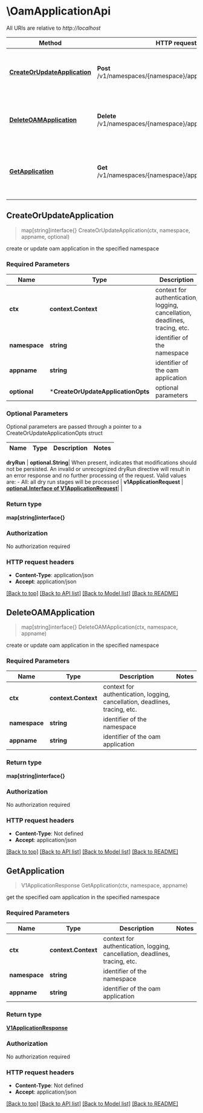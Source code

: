 # \OamApplicationApi

All URIs are relative to *http://localhost*

Method | HTTP request | Description
------------- | ------------- | -------------
[**CreateOrUpdateApplication**](OamApplicationApi.md#CreateOrUpdateApplication) | **Post** /v1/namespaces/{namespace}/applications/{appname} | create or update oam application in the specified namespace
[**DeleteOAMApplication**](OamApplicationApi.md#DeleteOAMApplication) | **Delete** /v1/namespaces/{namespace}/applications/{appname} | create or update oam application in the specified namespace
[**GetApplication**](OamApplicationApi.md#GetApplication) | **Get** /v1/namespaces/{namespace}/applications/{appname} | get the specified oam application in the specified namespace



## CreateOrUpdateApplication

> map[string]interface{} CreateOrUpdateApplication(ctx, namespace, appname, optional)

create or update oam application in the specified namespace

### Required Parameters


Name | Type | Description  | Notes
------------- | ------------- | ------------- | -------------
**ctx** | **context.Context** | context for authentication, logging, cancellation, deadlines, tracing, etc.
**namespace** | **string**| identifier of the namespace | 
**appname** | **string**| identifier of the oam application | 
 **optional** | ***CreateOrUpdateApplicationOpts** | optional parameters | nil if no parameters

### Optional Parameters

Optional parameters are passed through a pointer to a CreateOrUpdateApplicationOpts struct


Name | Type | Description  | Notes
------------- | ------------- | ------------- | -------------


 **dryRun** | **optional.String**| When present, indicates that modifications should not be persisted. An invalid or unrecognized dryRun directive will result in an error response and no further processing of the request. Valid values are: - All: all dry run stages will be processed | 
 **v1ApplicationRequest** | [**optional.Interface of V1ApplicationRequest**](V1ApplicationRequest.md)|  | 

### Return type

**map[string]interface{}**

### Authorization

No authorization required

### HTTP request headers

- **Content-Type**: application/json
- **Accept**: application/json

[[Back to top]](#) [[Back to API list]](../README.md#documentation-for-api-endpoints)
[[Back to Model list]](../README.md#documentation-for-models)
[[Back to README]](../README.md)


## DeleteOAMApplication

> map[string]interface{} DeleteOAMApplication(ctx, namespace, appname)

create or update oam application in the specified namespace

### Required Parameters


Name | Type | Description  | Notes
------------- | ------------- | ------------- | -------------
**ctx** | **context.Context** | context for authentication, logging, cancellation, deadlines, tracing, etc.
**namespace** | **string**| identifier of the namespace | 
**appname** | **string**| identifier of the oam application | 

### Return type

**map[string]interface{}**

### Authorization

No authorization required

### HTTP request headers

- **Content-Type**: Not defined
- **Accept**: application/json

[[Back to top]](#) [[Back to API list]](../README.md#documentation-for-api-endpoints)
[[Back to Model list]](../README.md#documentation-for-models)
[[Back to README]](../README.md)


## GetApplication

> V1ApplicationResponse GetApplication(ctx, namespace, appname)

get the specified oam application in the specified namespace

### Required Parameters


Name | Type | Description  | Notes
------------- | ------------- | ------------- | -------------
**ctx** | **context.Context** | context for authentication, logging, cancellation, deadlines, tracing, etc.
**namespace** | **string**| identifier of the namespace | 
**appname** | **string**| identifier of the oam application | 

### Return type

[**V1ApplicationResponse**](V1ApplicationResponse.md)

### Authorization

No authorization required

### HTTP request headers

- **Content-Type**: Not defined
- **Accept**: application/json

[[Back to top]](#) [[Back to API list]](../README.md#documentation-for-api-endpoints)
[[Back to Model list]](../README.md#documentation-for-models)
[[Back to README]](../README.md)


